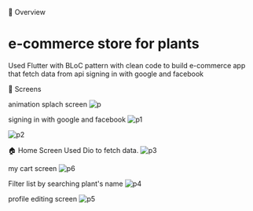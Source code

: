 📘 Overview

# e-commerce store for plants
Used Flutter with BLoC pattern with clean code to build e-commerce app that fetch data from api
signing in with google and facebook

📱 Screens

animation splach screen 
![p](https://user-images.githubusercontent.com/82996452/187059518-a571892a-36e1-4983-94b9-f513ed61ce00.JPG)

signing in with google and facebook
![p1](https://user-images.githubusercontent.com/82996452/187059508-ba48cb7a-7325-4c37-b737-e189942baa2a.JPG)

![p2](https://user-images.githubusercontent.com/82996452/187059511-e4f93635-9244-40ae-8384-8422c26d071e.JPG)

🏠 Home Screen Used Dio to fetch data.
![p3](https://user-images.githubusercontent.com/82996452/187059513-98afa121-c156-462e-9be7-b61170e3d90b.JPG)

my cart screen
![p6](https://user-images.githubusercontent.com/82996452/188262612-8f3fb993-b1be-4114-83bf-c31c60a724d7.JPG)

Filter list by searching plant's name
![p4](https://user-images.githubusercontent.com/82996452/187059517-9516d26e-ed74-4a7c-9b93-0d2d0e9b45b5.JPG)

profile editing screen
![p5](https://user-images.githubusercontent.com/82996452/188256578-cae84513-d2d8-4d3f-bd58-db7c93f4a12e.JPG)


